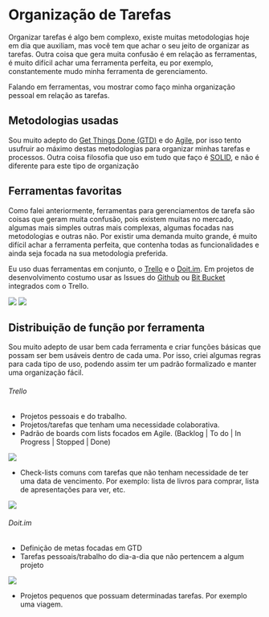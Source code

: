 # Organização de Tarefas

Organizar tarefas é algo bem complexo, existe muitas metodologias hoje em dia que auxiliam, mas você tem que achar o seu jeito de organizar as tarefas. Outra coisa que gera muita confusão é em relação as ferramentas, é muito difícil achar uma ferramenta perfeita, eu por exemplo, constantemente mudo minha ferramenta de gerenciamento.

Falando em ferramentas, vou mostrar como faço minha organização pessoal em relação as tarefas.

## Metodologias usadas

Sou muito adepto do [Get Things Done (GTD)](http://pt.wikipedia.org/wiki/Getting_Things_Done) e do [Agile](http://en.wikipedia.org/wiki/Agile_software_development), por isso tento usufruir ao máximo destas metodologias para organizar minhas tarefas e processos. Outra coisa filosofia que uso em tudo que faço é [SOLID](http://en.wikipedia.org/wiki/SOLID_(object-oriented_design)), e não é diferente para este tipo de organização

## Ferramentas favoritas

Como falei anteriormente, ferramentas para gerenciamentos de tarefa são coisas que geram muita confusão, pois existem muitas no mercado, algumas mais simples outras mais complexas, algumas focadas nas metodologias e outras não. Por existir uma demanda muito grande, é muito difícil achar a ferramenta perfeita, que contenha todas as funcionalidades e ainda seja focada na sua metodologia preferida.

Eu uso duas ferramentas em conjunto, o [Trello](http://www.trello.com) e o [Doit.im](http://doit.im). Em projetos de desenvolvimento costumo usar as Issues do [Github](http://www.github.com) ou [Bit Bucket](http://www.bitbucket.com) integrados com o Trello.

![](http://f.cl.ly/items/0o323V1R2q1o1K34112P/trello.png)
![](http://f.cl.ly/items/3b1V2d470Q2o3K1d1g38/doitim.png)

## Distribuição de função por ferramenta

Sou muito adepto de usar bem cada ferramenta e criar funções básicas que possam ser bem usáveis dentro de cada uma. Por isso, criei algumas regras para cada tipo de uso, podendo assim ter um padrão formalizado e manter uma organização fácil.

###### Trello

- Projetos pessoais e do trabalho.
- Projetos/tarefas que tenham uma necessidade colaborativa.
- Padrão de boards com lists focados em Agile. (Backlog | To do | In Progress | Stopped | Done)

![](http://f.cl.ly/items/1o252T0q243C2S1r3y20/Screen%20Shot%202014-01-18%20at%2022.15.48.png)

- Check-lists comuns com tarefas que não tenham necessidade de ter uma data de vencimento. Por exemplo: lista de livros para comprar, lista de apresentações para ver, etc.

![](http://f.cl.ly/items/1G2F1P030G2m30032p3S/Screen%20Shot%202014-01-18%20at%2022.16.06.png)

###### Doit.im

- Definição de metas focadas em GTD
- Tarefas pessoais/trabalho do dia-a-dia que não pertencem a algum projeto

![](http://f.cl.ly/items/1R0p2c2P1x0g2P0D0t2m/Screen%20Shot%202014-01-18%20at%2022.19.39.png)

- Projetos pequenos que possuam determinadas tarefas. Por exemplo uma viagem.